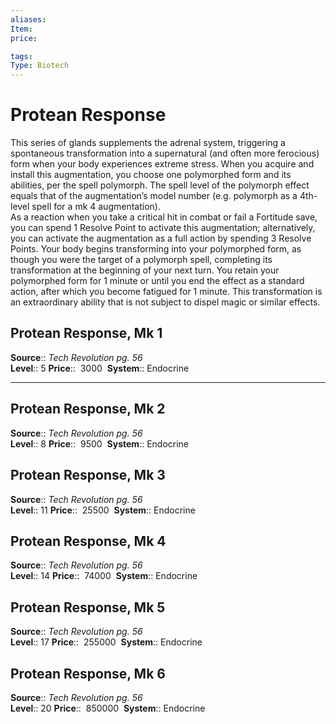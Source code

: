 ```yaml
---
aliases: 
Item:
price:  

tags: 
Type: Biotech
---
```


# Protean Response

This series of glands supplements the adrenal system, triggering a spontaneous transformation into a supernatural (and often more ferocious) form when your body experiences extreme stress. When you acquire and install this augmentation, you choose one polymorphed form and its abilities, per the spell polymorph. The spell level of the polymorph effect equals that of the augmentation’s model number (e.g. polymorph as a 4th-level spell for a mk 4 augmentation).  
As a reaction when you take a critical hit in combat or fail a Fortitude save, you can spend 1 Resolve Point to activate this augmentation; alternatively, you can activate the augmentation as a full action by spending 3 Resolve Points. Your body begins transforming into your polymorphed form, as though you were the target of a polymorph spell, completing its transformation at the beginning of your next turn. You retain your polymorphed form for 1 minute or until you end the effect as a standard action, after which you become fatigued for 1 minute. This transformation is an extraordinary ability that is not subject to dispel magic or similar effects.  

## Protean Response, Mk 1

**Source**:: _Tech Revolution pg. 56_  
**Level**:: 5
**Price**::  3000 
**System**:: Endocrine  
  

---

## Protean Response, Mk 2

**Source**:: _Tech Revolution pg. 56_  
**Level**:: 8
**Price**::  9500 
**System**:: Endocrine  
  

## Protean Response, Mk 3

**Source**:: _Tech Revolution pg. 56_  
**Level**:: 11
**Price**::  25500 
**System**:: Endocrine  
  

## Protean Response, Mk 4

**Source**:: _Tech Revolution pg. 56_  
**Level**:: 14
**Price**::  74000 
**System**:: Endocrine  
  

## Protean Response, Mk 5

**Source**:: _Tech Revolution pg. 56_  
**Level**:: 17
**Price**::  255000 
**System**:: Endocrine  
  

## Protean Response, Mk 6

**Source**:: _Tech Revolution pg. 56_  
**Level**:: 20
**Price**::  850000 
**System**:: Endocrine
